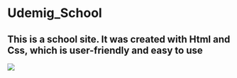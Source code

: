 # Udemig_School

<h2> This is a school site. It was created with Html and Css, which is user-friendly and easy to use </h2>

![](Udemig_School.gif)
